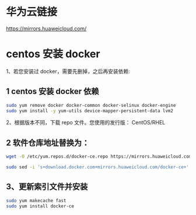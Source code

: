 # 华为云链接

https://mirrors.huaweicloud.com/

# centos 安装 docker

1、若您安装过 docker，需要先删掉，之后再安装依赖:

## 1 centos 安装 docker 依赖

```bash
sudo yum remove docker docker-common docker-selinux docker-engine
sudo yum install -y yum-utils device-mapper-persistent-data lvm2
```

2、根据版本不同，下载 repo 文件。您使用的发行版：
CentOS/RHEL

## 2 软件仓库地址替换为：

```bash
wget -O /etc/yum.repos.d/docker-ce.repo https://mirrors.huaweicloud.com/docker-ce/linux/centos/docker-ce.repo
```

```bash
sudo sed -i 's+download.docker.com+mirrors.huaweicloud.com/docker-ce+' /etc/yum.repos.d/docker-ce.repo
```

## 3、更新索引文件并安装

```bash
sudo yum makecache fast
sudo yum install docker-ce
```
